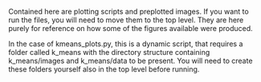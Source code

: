Contained here are plotting scripts and preplotted images.
If you want to run the files, you will need to move them to the top level. They are here purely for reference on how some of the
figures available were produced.

In the case of kmeans_plots.py, this is a dynamic script, that requires a folder called k_means with the directory structure containing k_means/images
and k_means/data to be present. You will need to create these folders yourself also in the top level before running.